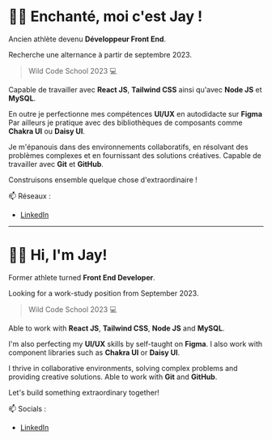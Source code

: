 
# 👋🏾 Enchanté, moi c'est Jay !

Ancien athlète devenu **Développeur Front End**.

Recherche une alternance à partir de septembre 2023.

> Wild Code School 2023 💻 

Capable de travailler avec **React JS**, **Tailwind CSS** ainsi qu'avec **Node JS** et **MySQL**.

En outre je perfectionne mes compétences **UI/UX** en autodidacte sur **Figma**
Par ailleurs je pratique avec des bibliothèques de composants comme **Chakra UI** ou **Daisy UI**.

Je m'épanouis dans des environnements collaboratifs, en résolvant des problèmes complexes et en fournissant des solutions créatives.
Capable de travailler avec **Git** et **GitHub**.

Construisons ensemble quelque chose d'extraordinaire ! 

📫 Réseaux :

- [LinkedIn](https://www.linkedin.com/in/jayson-delion/)

----------------------------------------------------

# 👋🏾 Hi, I'm Jay!

Former athlete turned **Front End Developer**.

Looking for a work-study position from September 2023.

> Wild Code School 2023 💻

Able to work with **React JS**, **Tailwind CSS**, **Node JS** and **MySQL**.

I'm also perfecting my **UI/UX** skills by self-taught on **Figma**.
I also work with component libraries such as **Chakra UI** or **Daisy UI**.

I thrive in collaborative environments, solving complex problems and providing creative solutions.
Able to work with **Git** and **GitHub**.

Let's build something extraordinary together!

📫 Socials :

- [LinkedIn](https://www.linkedin.com/in/jayson-delion/)
